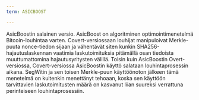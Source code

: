 ```yaml
---
term: ASICBOOST

---
```

AsicBoostin salainen versio. AsicBoost on algoritminen optimointimenetelmä Bitcoin-louhintaa varten. Covert-versiossaan louhijat manipuloivat Merkle-puuta nonce-tiedon sijaan ja vähentävät siten kunkin SHA256-hajautuslaskennan vaatimia laskutoimituksia pitämällä osan tiedoista muuttumattomina hajautusyritysten välillä. Toisin kuin AsicBoostin Overt-versiossa, Covert-versiossa AsicBoostin käyttö salataan louhintaprosessin aikana. SegWitin ja sen toisen Merkle-puun käyttöönoton jälkeen tämä menetelmä on kuitenkin menettänyt tehoaan, koska sen käyttöön tarvittavien laskutoimitusten määrä on kasvanut liian suureksi verrattuna perinteiseen louhintaprosessiin.